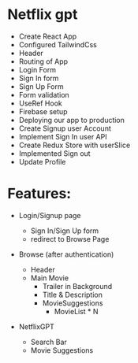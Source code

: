# Netflix gpt

- Create React App
- Configured TailwindCss
- Header
- Routing of App
- Login Form
- Sign In form
- Sign Up Form
- Form validation
- UseRef Hook
- Firebase setup
- Deploying our app to production
- Create Signup user Account
- Implement Sign In user API
- Create Redux Store with userSlice
- Implemented Sign out 
- Update Profile


# Features:
- Login/Signup page
    - Sign In/Sign Up form
    - redirect to Browse Page
- Browse (after authentication)
    - Header
    - Main Movie
        - Trailer in Background
        - Title & Description
        - MovieSuggestions
            - MovieList * N

- NetflixGPT
    - Search Bar
    - Movie Suggestions